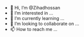 - 👋 Hi, I’m @Zihadhossan
- 👀 I’m interested in ...
- 🌱 I’m currently learning ...
- 💞️ I’m looking to collaborate on ...
- 📫 How to reach me ...

<!---
Zihadhossan/Zihadhossan is a ✨ special ✨ repository because its `README.md` (this file) appears on your GitHub profile.
You can click the Preview link to take a look at your changes.
--->
